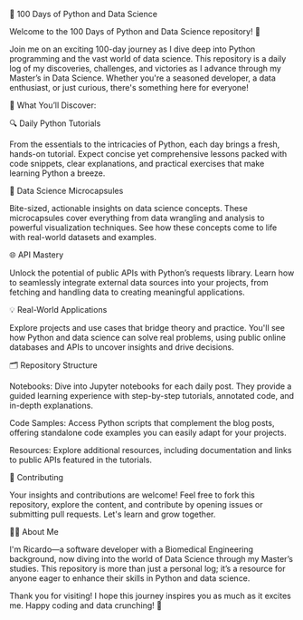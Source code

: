🚀 100 Days of Python and Data Science

Welcome to the 100 Days of Python and Data Science repository! 🎉

Join me on an exciting 100-day journey as I dive deep into Python programming and the vast world of data science. This repository is a daily log of my discoveries, challenges, and victories as I advance through my Master’s in Data Science. Whether you're a seasoned developer, a data enthusiast, or just curious, there's something here for everyone!

🌟 What You’ll Discover:

🔍 Daily Python Tutorials

From the essentials to the intricacies of Python, each day brings a fresh, hands-on tutorial. Expect concise yet comprehensive lessons packed with code snippets, clear explanations, and practical exercises that make learning Python a breeze.

🧠 Data Science Microcapsules

Bite-sized, actionable insights on data science concepts. These microcapsules cover everything from data wrangling and analysis to powerful visualization techniques. See how these concepts come to life with real-world datasets and examples.

🌐 API Mastery

Unlock the potential of public APIs with Python’s requests library. Learn how to seamlessly integrate external data sources into your projects, from fetching and handling data to creating meaningful applications.

💡 Real-World Applications

Explore projects and use cases that bridge theory and practice. You'll see how Python and data science can solve real problems, using public online databases and APIs to uncover insights and drive decisions.

🗂️ Repository Structure

Notebooks: Dive into Jupyter notebooks for each daily post. They provide a guided learning experience with step-by-step tutorials, annotated code, and in-depth explanations.

Code Samples: Access Python scripts that complement the blog posts, offering standalone code examples you can easily adapt for your projects.

Resources: Explore additional resources, including documentation and links to public APIs featured in the tutorials.

🤝 Contributing

Your insights and contributions are welcome! Feel free to fork this repository, explore the content, and contribute by opening issues or submitting pull requests. Let's learn and grow together.

👨‍💻 About Me

I'm Ricardo—a software developer with a Biomedical Engineering background, now diving into the world of Data Science through my Master’s studies. This repository is more than just a personal log; it’s a resource for anyone eager to enhance their skills in Python and data science.

Thank you for visiting! I hope this journey inspires you as much as it excites me. Happy coding and data crunching! 🚀
